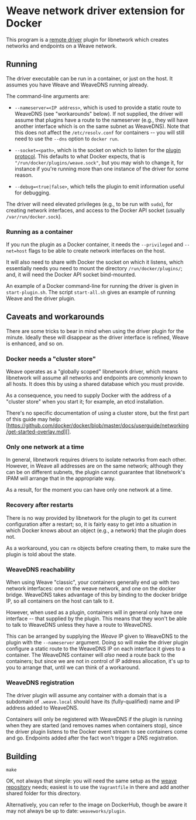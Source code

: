 # Weave network driver extension for Docker

This program is a
[remote driver](https://github.com/docker/libnetwork/blob/master/docs/remote.md)
plugin for libnetwork which creates networks and endpoints on a Weave
network.

## Running

The driver executable can be run in a container, or just on the
host. It assumes you have Weave and WeaveDNS running already.

The command-line arguments are:

 * `--nameserver=<IP address>`, which is used to provide a static
   route to WeaveDNS (see "workarounds" below). If not supplied, the
   driver will assume that plugins have a route to the nameserver
   (e.g., they will have another interface which is on the same subnet
   as WeaveDNS). Note that this does not affect the `/etc/resolv.conf`
   for containers -- you will still need to use the `--dns` option to
   `docker run`.

 * `--socket=<path>`, which is the socket on which to listen for the
   [plugin protocol](https://github.com/docker/docker/blob/master/experimental/plugin_api.md). This defaults to what Docker expects, that is
   `"/run/docker/plugins/weave.sock"`, but you may wish to
   change it, for instance if you're running more than one instance of
   the driver for some reason.

 * `--debug=<true|false>`, which tells the plugin to emit information
   useful for debugging.

The driver will need elevated privileges (e.g., to be run with
`sudo`), for creating network interfaces, and access to the Docker API
socket (usually `/var/run/docker.sock`).

### Running as a container

If you run the plugin as a Docker container, it needs the
`--privileged` and `--net=host` flags to be able to create network
interfaces on the host.

It will also need to share with Docker the socket on which it listens,
which essentially needs you need to mount the directory
`/run/docker/plugins/`; and, it will need the Docker API socket
bind-mounted.

An example of a Docker command-line for running the driver is given in
`start-plugin.sh`. The script `start-all.sh` gives an example of
running Weave and the driver plugin.

## Caveats and workarounds

There are some tricks to bear in mind when using the driver plugin for
the minute. Ideally these will disappear as the driver interface is
refined, Weave is enhanced, and so on.

### Docker needs a "cluster store"

Weave operates as a "globally scoped" libnetwork driver, which means
libnetwork will assume all networks and endpoints are commonly known
to all hosts. It does this by using a shared database which you must
provide.

As a consequence, you need to supply Docker with the address of a "cluster
store" when you start it; for example, an etcd installation.

There's no specific documentation of using a cluster store, but the
first part of this guide may help:
[https://github.com/docker/docker/blob/master/docs/userguide/networking/get-started-overlay.md][].

### Only one network at a time

In general, libnetwork requires drivers to isolate networks from each
other. However, in Weave all addresses are on the same network;
although they can be on different subnets, the plugin cannot guarantee
that libnetwork's IPAM will arrange that in the appropriate way.

As a result, for the moment you can have only one network at
a time.

### Recovery after restarts

There is no way provided by libnetwork for the plugin to get its
current configuration after a restart; so, it is fairly easy to get
into a situation in which Docker knows about an object (e.g., a
network) that the plugin does not.

As a workaround, you can `rm` objects before creating them, to make
sure the plugin is told about the state.

### WeaveDNS reachability

When using Weave "classic", your containers generally end up with two
network interfaces: one on the weave network, and one on the docker
bridge. WeaveDNS takes advantage of this by binding to the docker
bridge IP, so all containers on the host can talk to it.

However, when used as a plugin, containers will in general only have
one interface -- that supplied by the plugin. This means that they
won't be able to talk to WeaveDNS unless they have a route to
WeaveDNS.

This can be arranged by supplying the _Weave_ IP given to WeaveDNS to
the plugin with the `--nameserver` argument. Doing so will make the
driver plugin configure a static route to the WeaveDNS IP on each
interface it gives to a container. The WeaveDNS container will _also_
need a route back to the containers; but since we are not in control
of IP address allocation, it's up to you to arrange that, until we can
think of a workaround.

### WeaveDNS registration

The driver plugin will assume any container with a domain that is a
subdomain of `.weave.local` should have its (fully-qualified) name and
IP address added to WeaveDNS.

Containers will only be registered with WeaveDNS if the plugin is
running when they are started (and removes names when containers
stop), since the driver plugin listens to the Docker event stream to
see containers come and go. Endpoints added after the fact won't
trigger a DNS registration.

## Building

    make

OK, not always that simple: you will need the same setup as the
[weave repository](https://github.com/weaveworks/weave) needs; easiest
is to use the `Vagrantfile` in there and add another shared folder for
this directory.

Alternatively, you can refer to the image on DockerHub, though be
aware it may not always be up to date: `weaveworks/plugin`.
